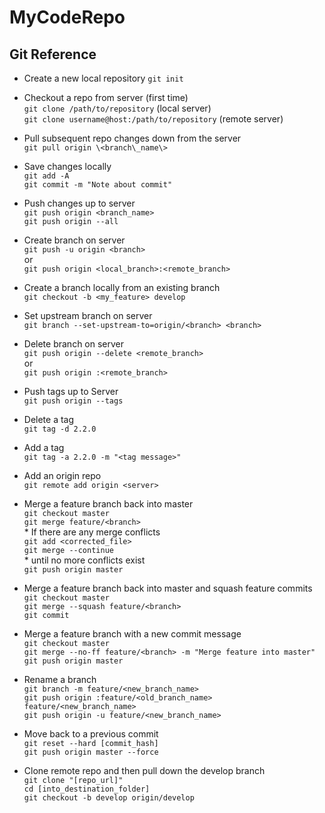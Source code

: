 # MyCodeRepo

## Git Reference

* Create a new local repository
	`git init`
	
* Checkout a repo from server \(first time\) <br/>
	`git clone /path/to/repository`						\(local server\) <br/>
	`git clone username@host:/path/to/repository`		\(remote server\)
	
* Pull subsequent repo changes down from the server <br/>
	`git pull origin \<branch\_name\>`
	
* Save changes locally <br/>
	`git add -A` <br/>
	`git commit -m "Note about commit"`
	
* Push changes up to server <br/>
	`git push origin <branch_name>` <br/>
	`git push origin --all`
	
* Create branch on server <br/>
	`git push -u origin <branch>` <br/>
	or <br/>
	`git push origin <local_branch>:<remote_branch>`
	
* Create a branch locally from an existing branch <br/>
	`git checkout -b <my_feature> develop`
	
* Set upstream branch on server <br/>
	`git branch --set-upstream-to=origin/<branch> <branch>`
	
* Delete branch on server <br/>
	`git push origin --delete <remote_branch>` <br/>
	or <br/>
	`git push origin :<remote_branch>`
	
* Push tags up to Server <br/>
	`git push origin --tags` 
	
* Delete a tag <br/>
	`git tag -d 2.2.0`

* Add a tag <br/>
	`git tag -a 2.2.0 -m "<tag message>"`

* Add an origin repo <br/>
	`git remote add origin <server>`
	
* Merge a feature branch back into master <br/>
	`git checkout master` <br/>
	`git merge feature/<branch>` <br/>
		* If there are any merge conflicts <br/>
			`git add <corrected_file>` <br/>
			`git merge --continue` <br/>
		* until no more conflicts exist <br/>
	`git push origin master`
	
* Merge a feature branch back into master and squash feature commits <br/>
	`git checkout master` <br/>
	`git merge --squash feature/<branch>` <br/>
	`git commit`
	
* Merge a feature branch with a new commit message <br/>
	`git checkout master` <br/>
	`git merge --no-ff feature/<branch> -m "Merge feature into master"` <br/>
	`git push origin master`
	
* Rename a branch <br/>
	`git branch -m feature/<new_branch_name>` <br/>
	`git push origin :feature/<old_branch_name> feature/<new_branch_name>` <br/>
	`git push origin -u feature/<new_branch_name>`
	
* Move back to a previous commit <br/>
	`git reset --hard [commit_hash]` <br/>
	`git push origin master --force`
	
* Clone remote repo and then pull down the develop branch <br/>
	`git clone "[repo_url]"` <br/>
	`cd [into_destination_folder]` <br/>
	`git checkout -b develop origin/develop`
	
	